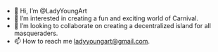 - 👋 Hi, I’m @LadyYoungArt
- 👀 I’m interested in creating a fun and exciting world of Carnival.
- 💞️ I’m looking to collaborate on creating a decentralized island for all masqueraders.
- 📫 How to reach me ladyyoungart@gmail.com.

<!---
LadyYoungArt/LadyYoungArt is a ✨ special ✨ repository because its `README.md` (this file) appears on your GitHub profile.
You can click the Preview link to take a look at your changes.
--->
